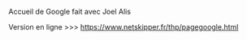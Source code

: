 Accueil de Google fait avec Joel Alis

Version en ligne >>> https://www.netskipper.fr/thp/pagegoogle.html
